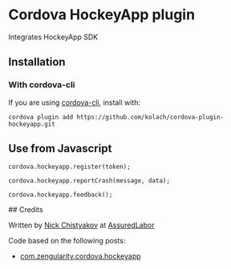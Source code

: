 # Cordova HockeyApp plugin

Integrates HockeyApp SDK

## Installation

### With cordova-cli

If you are using [cordova-cli](https://github.com/apache/cordova-cli), install
with:

    cordova plugin add https://github.com/kolach/cordova-plugin-hockeyapp.git

## Use from Javascript

    cordova.hockeyapp.register(token);

    cordova.hockeyapp.reportCrash(message, data);

    cordova.hockeyapp.feedback();


## Credits

Written by [Nick Chistyakov](https://github.com/kolach) at
[AssuredLabor](http://assuredlabor.com/)

Code based on the following posts:

* [com.zengularity.cordova.hockeyapp ](https://github.com/peutetre/cordova-plugin-hockeyapp)
